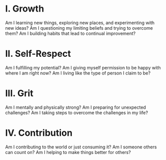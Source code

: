 # I. Growth

Am I learning new things, exploring new places, and experimenting with new ideas?
Am I questioning my limiting beliefs and trying to overcome them?
Am I building habits that lead to continual improvement?

# II. Self-Respect

Am I fulfilling my potential?
Am I giving myself permission to be happy with where I am right now?
Am I living like the type of person I claim to be?

# III. Grit

Am I mentally and physically strong?
Am I preparing for unexpected challenges?
Am I taking steps to overcome the challenges in my life?

# IV. Contribution

Am I contributing to the world or just consuming it?
Am I someone others can count on?
Am I helping to make things better for others?
